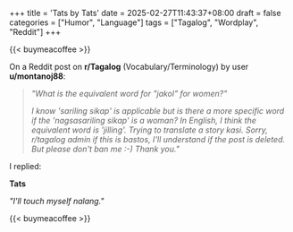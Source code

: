 +++
title = 'Tats by Tats'
date = 2025-02-27T11:43:37+08:00
draft = false
categories = ["Humor", "Language"]
tags = ["Tagalog", "Wordplay", "Reddit"]
+++

{{< buymeacoffee >}}

On a Reddit post on **r/Tagalog** (Vocabulary/Terminology) by user **u/montanoj88**:

> *"What is the equivalent word for "jakol" for women?"*  
>  
> *I know 'sariling sikap' is applicable but is there a more specific word if the 'nagsasariling sikap' is a woman? In English, I think the equivalent word is 'jilling'. Trying to translate a story kasi. Sorry, r/tagalog admin if this is bastos, I'll understand if the post is deleted. But please don't ban me :-) Thank you."*

I replied:  

**Tats**  

*"I'll touch myself nalang."*

{{< buymeacoffee >}}
